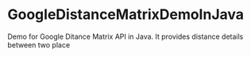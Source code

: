 # GoogleDistanceMatrixDemoInJava
Demo for Google Ditance Matrix API in Java.
It provides distance details between two place
